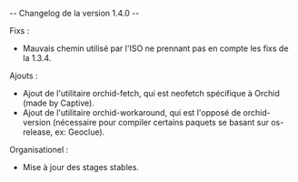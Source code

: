 -- Changelog de la version 1.4.0 --

Fixs :

- Mauvais chemin utilisé par l'ISO ne prennant pas en compte les fixs de la 1.3.4.

Ajouts : 

- Ajout de l'utilitaire orchid-fetch, qui est neofetch spécifique à Orchid (made by Captive).
- Ajout de l'utilitaire orchid-workaround, qui est l'opposé de orchid-version (nécessaire pour compiler certains paquets se basant sur os-release, ex: Geoclue).

Organisationel : 

- Mise à jour des stages stables.

